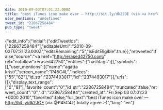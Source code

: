```yaml
---
date: 2010-09-03T07:01:23.000Z
title: "best iTunes icon make over — http://bit.ly/dk2JOE (via <a href='http://twitter.com/P45C4L'>@P45C4L</a>) totally agree :-)″"
user_mentions: "undefined"
tweet_id: "22867258484"
pub_type: "tweet"
---
```

{"edit_info":{"initial":{"editTweetIds":["22867258484"],"editableUntil":"2010-09-03T07:31:23.000Z","editsRemaining":"5","isEditEligible":true}},"retweeted":false,"source":"<a href=\"http://erased42750.com\" rel=\"nofollow\">erased42750</a>","entities":{"hashtags":[],"symbols":[],"user_mentions":[{"name":"agatta kristi","screen_name":"P45C4L","indices":["55","62"],"id_str":"2374493017","id":"2374493017"}],"urls":[]},"display_text_range":["0","81"],"favorite_count":"0","id_str":"22867258484","truncated":false,"retweet_count":"0","id":"22867258484","created_at":"Fri Sep 03 07:01:23 +0000 2010","favorited":false,"full_text":"best iTunes icon make over — http://bit.ly/dk2JOE (via @P45C4L) totally agree :-)","lang":"en"}
